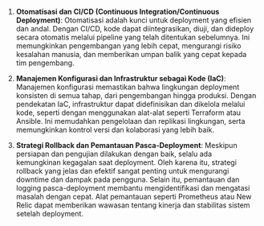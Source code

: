 1. **Otomatisasi dan CI/CD (Continuous Integration/Continuous Deployment)**:
   Otomatisasi adalah kunci untuk deployment yang efisien dan andal. Dengan CI/CD, kode dapat diintegrasikan, diuji, dan dideploy secara otomatis melalui pipeline yang telah ditentukan sebelumnya. Ini memungkinkan pengembangan yang lebih cepat, mengurangi risiko kesalahan manusia, dan memberikan umpan balik yang cepat kepada tim pengembang.

2. **Manajemen Konfigurasi dan Infrastruktur sebagai Kode (IaC)**:
   Manajemen konfigurasi memastikan bahwa lingkungan deployment konsisten di semua tahap, dari pengembangan hingga produksi. Dengan pendekatan IaC, infrastruktur dapat didefinisikan dan dikelola melalui kode, seperti dengan menggunakan alat-alat seperti Terraform atau Ansible. Ini memudahkan pengelolaan dan replikasi lingkungan, serta memungkinkan kontrol versi dan kolaborasi yang lebih baik.

3. **Strategi Rollback dan Pemantauan Pasca-Deployment**:
   Meskipun persiapan dan pengujian dilakukan dengan baik, selalu ada kemungkinan kegagalan saat deployment. Oleh karena itu, strategi rollback yang jelas dan efektif sangat penting untuk mengurangi downtime dan dampak pada pengguna. Selain itu, pemantauan dan logging pasca-deployment membantu mengidentifikasi dan mengatasi masalah dengan cepat. Alat pemantauan seperti Prometheus atau New Relic dapat memberikan wawasan tentang kinerja dan stabilitas sistem setelah deployment.

